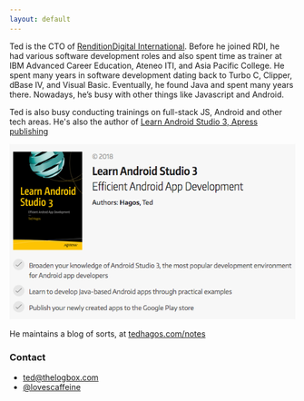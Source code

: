 ```yaml
---
layout: default
---
```




Ted is the CTO of <a href="http://renditiondigital.com" target="_blank">RenditionDigital International</a>. Before he joined RDI, he had various software development roles and also spent time as trainer at IBM Advanced Career Education, Ateneo ITI, and Asia Pacific College. He spent many years in software development dating back to Turbo C, Clipper, dBase IV, and Visual Basic. Eventually, he found Java and spent many years there. Nowadays, he’s busy with other things like Javascript and Android.

Ted is also busy conducting trainings on full-stack JS, Android and other tech areas. He's also the author of <a href="http://www.apress.com/us/book/9781484231555" target="_blank">Learn Android Studio 3, Apress publishing</a>

<a href="https://www.amazon.com/Learn-Android-Studio-Efficient-Development-ebook/dp/B079N58V2H/ref=sr_1_1?ie=UTF8&qid=1525940796&sr=8-1&keywords=learn+android++studio+3" target="_blank">
<img src="/images/as3bookcover.png">
</a>

He maintains a blog of sorts, at <a href="http://tedhagos.com/notes" target="_blank">tedhagos.com/notes</a>

### Contact

<ul class="fa-ul">
  <li><i class="fa-li fa fa-envelope"></i>
  <a href="mailto:ted@thelogbox.com">ted@thelogbox.com</a>
  </li>
  <li><i class="fa-li fa fa-twitter"></i>
  <a href="https://twitter.com/@lovescaffeine">@lovescaffeine</a>
  </li>
</ul>